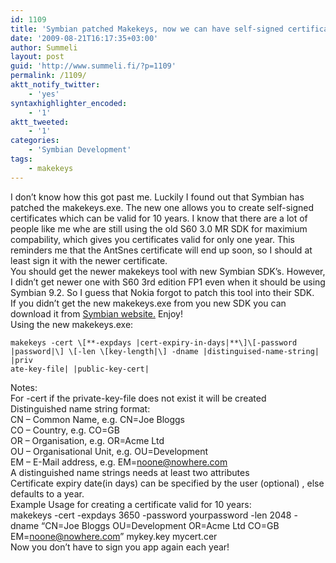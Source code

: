 ```yaml
---
id: 1109
title: 'Symbian patched Makekeys, now we can have self-signed certificates valid for 10 years'
date: '2009-08-21T16:17:35+03:00'
author: Summeli
layout: post
guid: 'http://www.summeli.fi/?p=1109'
permalink: /1109/
aktt_notify_twitter:
    - 'yes'
syntaxhighlighter_encoded:
    - '1'
aktt_tweeted:
    - '1'
categories:
    - 'Symbian Development'
tags:
    - makekeys
---
```


I don’t know how this got past me. Luckily I found out that Symbian has patched the makekeys.exe. The new one allows you to create self-signed certificates which can be valid for 10 years. I know that there are a lot of people like me whe are still using the old S60 3.0 MR SDK for maximium compability, which gives you certificates valid for only one year. This reminders me that the AntSnes certificate will end up soon, so I should at least sign it with the newer certificate.  
You should get the newer makekeys tool with new Symbian SDK’s. However, I didn’t get newer one with S60 3rd edition FP1 even when it should be using Symbian 9.2. So I guess that Nokia forgot to patch this tool into their SDK.  
If you didn’t get the new makekeys.exe from you new SDK you can download it from [Symbian website.](http://www3.symbian.com/faq.nsf/0/0A641D4666011F9C002572250023F01C?OpenDocument) Enjoy!  
Using the new makekeys.exe:   
```
makekeys -cert \[**-expdays |cert-expiry-in-days|**\]\[-password |password|\] \[-len \[key-length|\] -dname |distinguised-name-string| |priv  
ate-key-file| |public-key-cert|  
```

Notes:  
For -cert if the private-key-file does not exist it will be created  
Distinguished name string format:  
CN – Common Name, e.g. CN=Joe Bloggs  
CO – Country, e.g. CO=GB  
OR – Organisation, e.g. OR=Acme Ltd  
OU – Organisational Unit, e.g. OU=Development  
EM – E-Mail address, e.g. EM=noone@nowhere.com  
A distinguished name strings needs at least two attributes  
Certificate expiry date(in days) can be specified by the user (optional) , else defaults to a year.  
Example Usage for creating a certificate valid for 10 years:  
makekeys -cert -expdays 3650 -password yourpassword -len 2048 -dname “CN=Joe Bloggs OU=Development OR=Acme Ltd CO=GB EM=noone@nowhere.com” mykey.key mycert.cer  
Now you don’t have to sign you app again each year!